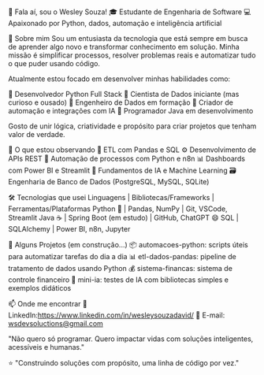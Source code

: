👋 Fala aí, sou o Wesley Souza!
🎓 Estudante de Engenharia de Software
💻 Apaixonado por Python, dados, automação e inteligência artificial

🚀 Sobre mim
Sou um entusiasta da tecnologia que está sempre em busca de aprender algo novo e transformar conhecimento em solução. Minha missão é simplificar processos, resolver problemas reais e automatizar tudo o que puder usando código.

Atualmente estou focado em desenvolver minhas habilidades como:

🔹 Desenvolvedor Python Full Stack
🔹 Cientista de Dados iniciante (mas curioso e ousado)
🔹 Engenheiro de Dados em formação
🔹 Criador de automação e integrações com IA
🔹 Programador Java em desenvolvimento

Gosto de unir lógica, criatividade e propósito para criar projetos que tenham valor de verdade.

🧠 O que estou observando
🧩 ETL com Pandas e SQL
⚙️ Desenvolvimento de APIs REST
🤖 Automação de processos com Python e n8n
📊 Dashboards com Power BI e Streamlit
🧠 Fundamentos de IA e Machine Learning
🗃️ Engenharia de Banco de Dados (PostgreSQL, MySQL, SQLite)

🛠️ Tecnologias que usei
Linguagens | Bibliotecas/Frameworks | Ferramentas/Plataformas
Python 🐍 | Pandas, NumPy | Git, VSCode, Streamlit
Java ☕ | Spring Boot (em estudo) | GitHub, ChatGPT 😄
SQL | SQLAlchemy | Power BI, n8n, Jupyter

📂 Alguns Projetos (em construção...)
📦 automacoes-python: scripts úteis para automatizar tarefas do dia a dia
📊 etl-dados-pandas: pipeline de tratamento de dados usando Python
💰 sistema-financas: sistema de controle financeiro
🧠 mini-ia: testes de IA com bibliotecas simples e exemplos didáticos

📫 Onde me encontrar
🔗 LinkedIn:https://www.linkedin.com/in/wesleysouzadavid/
💬 E-mail: wsdevsoluctions@gmail.com

"Não quero só programar. Quero impactar vidas com soluções inteligentes, acessíveis e humanas."

⭐ "Construindo soluções com propósito, uma linha de código por vez."
